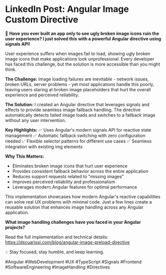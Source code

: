 # LinkedIn Post: Angular Image Custom Directive

🚀 **Have you ever built an app only to see ugly broken image icons ruin the user experience? I just solved this with a powerful Angular directive using signals API!**

User experience suffers when images fail to load, showing ugly broken image icons that make applications look unprofessional. Every developer has faced this challenge, but the solution is more accessible than you might think.

**The Challenge:**
Image loading failures are inevitable - network issues, broken URLs, server problems - yet most applications handle this poorly, leaving users staring at broken image placeholders that hurt the overall experience and perceived reliability.

**The Solution:**
I created an Angular directive that leverages signals and effects to provide seamless image fallback handling. The directive automatically detects failed image loads and switches to a fallback image without any user intervention.

**Key Highlights:**
✅ Uses Angular's modern signals API for reactive state management
✅ Automatic fallback switching with zero configuration needed
✅ Flexible selector patterns for different use cases
✅ Seamless integration with existing img elements

**Why This Matters:**
- Eliminates broken image icons that hurt user experience
- Provides consistent fallback behavior across the entire application
- Reduces support requests related to "missing images"
- Improves perceived reliability and professionalism
- Leverages modern Angular features for optimal performance

This implementation showcases how modern Angular's reactive capabilities can solve real UX problems with minimal code. Just a few lines create a reusable solution that enhances image handling across any Angular application.

**What image handling challenges have you faced in your Angular projects?**

Read the full implementation and technical details: https://dscuarissi.com/blog/angular-image-preload-directive

💡 Stay focused, stay humble, and keep learning.

#Angular #WebDevelopment #UX #TypeScript #Signals #Frontend #SoftwareEngineering #ImageHandling #Directives